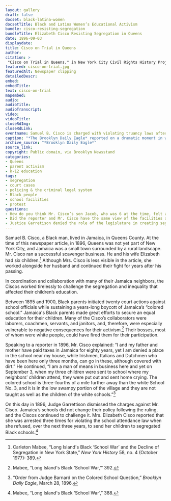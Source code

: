 ```yaml
--- 
layout: gallery
draft: false
docset: black-latina-women
docsetTitle: Black and Latina Women’s Educational Activism
bundle: cisco-resisting-segregation
bundleTitle: Elizabeth Cisco Resisting Segregation in Queens
date: 1896-09-03
displaydate: 
title: Cisco on Trial in Queens
author: 
citation: >
 "Cisco on Trial in Queens," in New York City Civil Rights History Project, Accessed: [Month Day, Year], https://nyccivilrightshistory.org/gallery/cisco-on-trial.
featured: cisco-on-trial.jpg
featuredAlt: Newspaper clipping
detailedDescr: 
embed: 
embedTitle: 
text: cisco-on-trial
mapembed: 
audio: 
audioTitle: 
audioTranscript: 
video: 
videoTitle: 
closeRdImg: 
closeRdLink: 
eventname: Samuel B. Cisco is charged with violating truancy laws after refusing to send his children to a segregated school. 
caption: "*The Brooklyn Daily Eagle* reported on a dramatic moment in what it later called the “Jamaica school wars.” Samuel B. Cisco tried to enroll his children, who were Black, in the local segregated white public school. White school administrators denied them admission. Mr. Cisco then refused to send his children to the segregated “colored” school. Officials responded by charging him with violating New York’s law requiring school attendance for children."
archive_source: "*Brooklyn Daily Eagle*"
source_link: 
copyright: Public domain, via Brooklyn Newsstand
categories: 
- Queens
- parent activism
- k-12 education
tags: 
- segregation
- court cases
- policing & the criminal legal system
- Black people
- school facilities
- protest
questions:
- How do you think Mr. Cisco’s son Jacob, who was 6 at the time, felt about his father’s protest? 
- Did the reporter and Mr. Cisco have the same view of the facilities available at the “colored” school? 
- Justice Garretison denied the role of the legislature in creating segregation. On what grounds did he base this decision? How did his reasoning support continued segregation?
--- 
```


Samuel B. Cisco, a Black man, lived in Jamaica, in Queens County. At the time of this newspaper article, in 1896, Queens was not yet part of New York City, and Jamaica was a small town surrounded by a rural landscape. Mr. Cisco ran a successful scavenger business. He and his wife Elizabeth had six children.[^1] Although Mrs. Cisco is less visible in the article, she worked alongside her husband and continued their fight for years after his passing.

In coordination and collaboration with many of their Jamaica neighbors, the Ciscos worked tirelessly to challenge the segregation and inequality that affected their children’s education.

Between 1895 and 1900, Black parents initiated twenty court actions against school officials while sustaining a years-long boycott of Jamaica’s “colored school.” Jamaica's Black parents made great efforts to secure an equal education for their children. Many of the Cisco’s collaborators were laborers, coachmen, servants, and janitors, and, therefore, were especially vulnerable to negative consequences for their activism.[^2] Their bosses, most of whom were white people, could have fired them for their participation.

Speaking to a reporter in 1896, Mr. Cisco explained: “I and my father and mother have paid taxes in Jamaica for eighty years, yet I am denied a place in the school near my house, while Irishmen, Italians and Dutchmen who have been here only three months, can go in these, although covered with dirt.” He continued, “I am a man of means in business here and yet on September 3, when my three children were sent to school where my neighbors’ children attend, they were put out and sent home crying. The colored school is three-fourths of a mile further away than the white School No. 3, and it is in the low swampy portion of the village and they are not taught as well as the children of the white schools.”[^3]

On this day in 1896, Judge Garrettison dismissed the charges against Mr. Cisco. Jamaica’s schools did not change their policy following the ruling, and the Ciscos continued to challenge it. Mrs. Elizabeth Cisco reported that she was arrested three times for violating the school attendance law when she refused, over the next three years, to send her children to segregated Black schools.[^4]

[^1]: Carleton Mabee, “Long Island's Black ‘School War’ and the Decline of Segregation in New York State,” *New York History* 58, no. 4 (October 1977): 389.

[^2]: Mabee, “Long Island's Black ‘School War,’” 392.

[^3]: “Order from Judge Barnard on the Colored School Question,” *Brooklyn Daily Eagle*, March 28, 1896.

[^4]: Mabee, “Long Island's Black ‘School War’,” 388.
